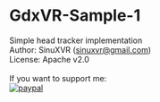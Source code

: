 # GdxVR-Sample-1
Simple head tracker implementation <br />
Author: SinuXVR (sinuxvr@gmail.com) <br />
License: Apache v2.0 <br /><br />
If you want to support me:<br />[![paypal](https://www.paypalobjects.com/en_US/i/btn/btn_donateCC_LG.gif)](https://www.paypal.me/sinuxvr)
